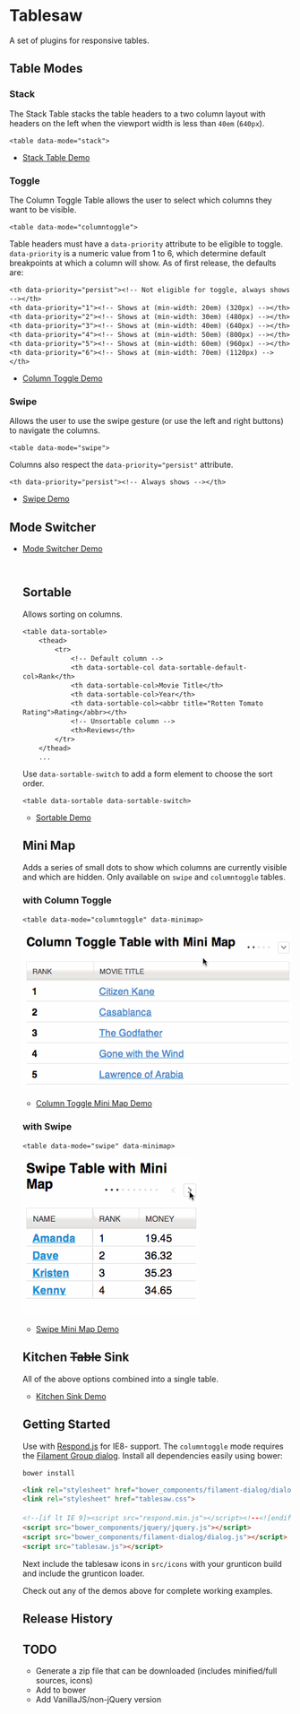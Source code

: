 # Tablesaw

A set of plugins for responsive tables.

## Table Modes

### Stack

The Stack Table stacks the table headers to a two column layout with headers on the left when the viewport width is less than `40em` (`640px`).

    <table data-mode="stack">

* [Stack Table Demo](http://filamentgroup.github.io/tablesaw/demo/stack.html)

### Toggle

The Column Toggle Table allows the user to select which columns they want to be visible.

    <table data-mode="columntoggle">

Table headers must have a `data-priority` attribute to be eligible to toggle. `data-priority` is a numeric value from 1 to 6, which determine default breakpoints at which a column will show. As of first release, the defaults are:

    <th data-priority="persist"><!-- Not eligible for toggle, always shows --></th>
    <th data-priority="1"><!-- Shows at (min-width: 20em) (320px) --></th>
    <th data-priority="2"><!-- Shows at (min-width: 30em) (480px) --></th>
    <th data-priority="3"><!-- Shows at (min-width: 40em) (640px) --></th>
    <th data-priority="4"><!-- Shows at (min-width: 50em) (800px) --></th>
    <th data-priority="5"><!-- Shows at (min-width: 60em) (960px) --></th>
    <th data-priority="6"><!-- Shows at (min-width: 70em) (1120px) --></th>

* [Column Toggle Demo](http://filamentgroup.github.io/tablesaw/demo/toggle.html)

### Swipe

Allows the user to use the swipe gesture (or use the left and right buttons) to navigate the columns.

    <table data-mode="swipe">

Columns also respect the `data-priority="persist"` attribute.

    <th data-priority="persist"><!-- Always shows --></th>

* [Swipe Demo](http://filamentgroup.github.io/tablesaw/demo/swipe.html)

## Mode Switcher

* [Mode Switcher Demo](http://filamentgroup.github.io/tablesaw/demo/modeswitch.html)

    <table data-mode-switch>

    <!-- With a different default mode -->
    <table data-mode="swipe" data-mode-switch>

    <!-- Exclude a mode from the switcher -->
    <table data-mode-switch data-mode-exclude="columntoggle">

## Sortable

Allows sorting on columns.

    <table data-sortable>
        <thead>
            <tr>
                <!-- Default column -->
                <th data-sortable-col data-sortable-default-col>Rank</th>
                <th data-sortable-col>Movie Title</th>
                <th data-sortable-col>Year</th>
                <th data-sortable-col><abbr title="Rotten Tomato Rating">Rating</abbr></th>
                <!-- Unsortable column -->
                <th>Reviews</th>
            </tr>
        </thead>
        ...

Use `data-sortable-switch` to add a form element to choose the sort order.

    <table data-sortable data-sortable-switch>

* [Sortable Demo](http://filamentgroup.github.io/tablesaw/demo/sort.html)

## Mini Map

Adds a series of small dots to show which columns are currently visible and which are hidden. Only available on `swipe` and `columntoggle` tables.

### with Column Toggle

    <table data-mode="columntoggle" data-minimap>

![](docs/columntoggle-minimap.gif)

* [Column Toggle Mini Map Demo](http://filamentgroup.github.io/tablesaw/demo/toggle.html)

### with Swipe

    <table data-mode="swipe" data-minimap>

![](docs/swipe-minimap.gif)

* [Swipe Mini Map Demo](http://filamentgroup.github.io/tablesaw/demo/swipe.html)

## Kitchen ~~Table~~ Sink

All of the above options combined into a single table.

* [Kitchen Sink Demo](http://filamentgroup.github.io/tablesaw/demo/kitchensink.html)

## Getting Started

Use with [Respond.js](https://github.com/scottjehl/Respond) for IE8- support. The `columntoggle` mode requires the [Filament Group dialog](https://github.com/filamentgroup/dialog). Install all dependencies easily using bower:

    bower install

```html
<link rel="stylesheet" href="bower_components/filament-dialog/dialog.css">
<link rel="stylesheet" href="tablesaw.css">

<!--[if lt IE 9]><script src="respond.min.js"></script><!--<![endif]-->
<script src="bower_components/jquery/jquery.js"></script>
<script src="bower_components/filament-dialog/dialog.js"></script>
<script src="tablesaw.js"></script>
```

Next include the tablesaw icons in `src/icons` with your grunticon build and include the grunticon loader.

Check out any of the demos above for complete working examples.

## Release History

## TODO

* Generate a zip file that can be downloaded (includes minified/full sources, icons)
* Add to bower
* Add VanillaJS/non-jQuery version